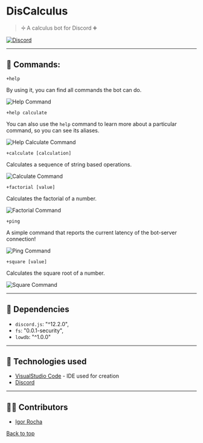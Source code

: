 # DisCalculus
> ➗ A calculus bot for Discord ➕

[![Discord](https://discord.com/assets/e4923594e694a21542a489471ecffa50.svg)](https://discord.com/api/oauth2/authorize?client_id=725319850808967198&permissions=281664&scope=bot)

----
## 🔧 Commands: 

    +help

By using it, you can find all commands the bot can do.

![Help Command](https://raw.githubusercontent.com/IgorRoc/MathBot/master/assets/screenshot_help.png)


    +help calculate

You can also use the `help` command to learn more about a particular command, so you can see its aliases.

![Help Calculate Command](https://raw.githubusercontent.com/IgorRoc/MathBot/master/assets/screenshot_help_calculate.png)


    +calculate [calculation]

Calculates a sequence of string based operations.

![Calculate Command](https://raw.githubusercontent.com/IgorRoc/MathBot/master/assets/screenshot_calculate.png)


    +factorial [value]

Calculates the factorial of a number.

![Factorial Command](https://raw.githubusercontent.com/IgorRoc/MathBot/master/assets/screenshot_factorial.png)


    +ping

A simple command that reports the current latency of the bot-server connection!

![Ping Command](https://raw.githubusercontent.com/IgorRoc/MathBot/master/assets/screenshot_ping.png)


    +square [value]

Calculates the square root of a number.

![Square Command](https://raw.githubusercontent.com/IgorRoc/MathBot/master/assets/screenshot_square.png)

----
## 📁 Dependencies
* `discord.js`: "^12.2.0",
* `fs`: "0.0.1-security",
* `lowdb`: "^1.0.0"


----
## 🤖 Technologies used
* [VisualStudio Code](https://code.visualstudio.com/) - IDE used for creation
* [Discord](https://discord.com/)


----
## 🤝🏻 Contributors
* [Igor Rocha](https://www.linkedin.com/in/igorroc/)


[Back to top](#)